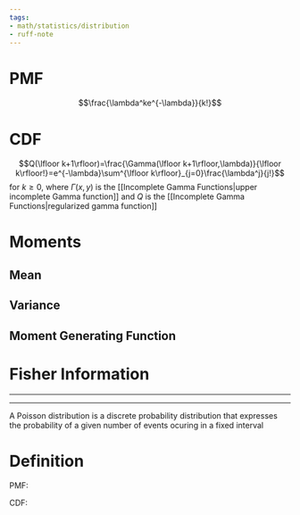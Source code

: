 ```yaml
---
tags:
- math/statistics/distribution
- ruff-note
---
```

# PMF
$$\frac{\lambda^ke^{-\lambda}}{k!}$$
# CDF
$$Q(\lfloor k+1\rfloor)=\frac{\Gamma(\lfloor k+1\rfloor,\lambda)}{\lfloor k\rfloor!}=e^{-\lambda}\sum^{\lfloor k\rfloor}_{j=0}\frac{\lambda^j}{j!}$$
for $k\ge0$, where $\Gamma(x,y)$ is the [[Incomplete Gamma Functions|upper incomplete Gamma function]] and $Q$ is the [[Incomplete Gamma Functions|regularized gamma function]]

# Moments
## Mean

## Variance

## Moment Generating Function

# Fisher Information

---
---
A Poisson distribution is a discrete probability distribution that expresses the probability of a given number of events ocuring in a fixed interval 
# Definition
PMF:

CDF:


